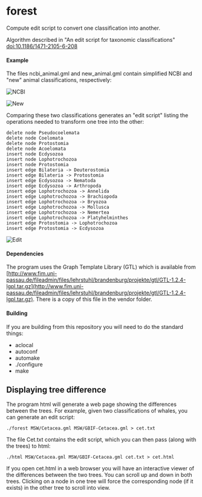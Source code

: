 forest
======

Compute edit script to convert one classification into another.

Algorithm described in "An edit script for taxonomic classifications" [doi:10.1186/1471-2105-6-208](http://dx.doi.org/10.1186/1471-2105-6-208)

#### Example

The files ncbi_animal.gml and new_animal.gml contain simplified NCBI and "new" animal classifications, respectively:

![NCBI](https://raw.github.com/rdmpage/forest/master/example/1471-2105-6-208-1.jpg)

![New](https://raw.github.com/rdmpage/forest/master/example/1471-2105-6-208-2.jpg)

Comparing these two classifications generates an "edit script" listing the operations needed to transform one tree into the other:

	delete node Pseudocoelemata
	delete node Coelomata
	delete node Protostomia
	delete node Acoelomata
	insert node Ecdysozoa
	insert node Lophotrochozoa
	insert node Protostomia
	insert edge Bilateria -> Deuterostomia
	insert edge Bilateria -> Protostomia
	insert edge Ecdysozoa -> Nematoda
	insert edge Ecdysozoa -> Arthropoda
	insert edge Lophotrochozoa -> Annelida
	insert edge Lophotrochozoa -> Brachiopoda
	insert edge Lophotrochozoa -> Bryozoa
	insert edge Lophotrochozoa -> Mollusca
	insert edge Lophotrochozoa -> Nemertea
	insert edge Lophotrochozoa -> Platyhelminthes
	insert edge Protostomia -> Lophotrochozoa
	insert edge Protostomia -> Ecdysozoa

![Edit](https://raw.github.com/rdmpage/forest/master/example/1471-2105-6-208-7.jpg)


#### Dependencies
The program uses the Graph Template Library (GTL) which is available from [http://www.fim.uni-passau.de/fileadmin/files/lehrstuhl/brandenburg/projekte/gtl/GTL-1.2.4-lgpl.tar.gz](http://www.fim.uni-passau.de/fileadmin/files/lehrstuhl/brandenburg/projekte/gtl/GTL-1.2.4-lgpl.tar.gz). There is a copy of this file in the vendor folder.

#### Building
If you are building from this repository you will need to do the standard things:

* aclocal
* autoconf
* automake
* ./configure
* make

## Displaying tree difference

The program html will generate a web page showing the differences between the trees. For example, given two classifications of whales, you can generate an edit script:

    ./forest MSW/Cetacea.gml MSW/GBIF-Cetacea.gml > cet.txt

The file Cet.txt contains the edit script, which you can then pass (along with the trees) to html:

    ./html MSW/Cetacea.gml MSW/GBIF-Cetacea.gml cet.txt > cet.html

If you open cet.html in a web browser you will have an interactive viewer of the differences between the two trees. You can scroll up and down in both trees. Clicking on a node in one tree will force the corresponding node (if it exists) in the other tree to scroll into view.